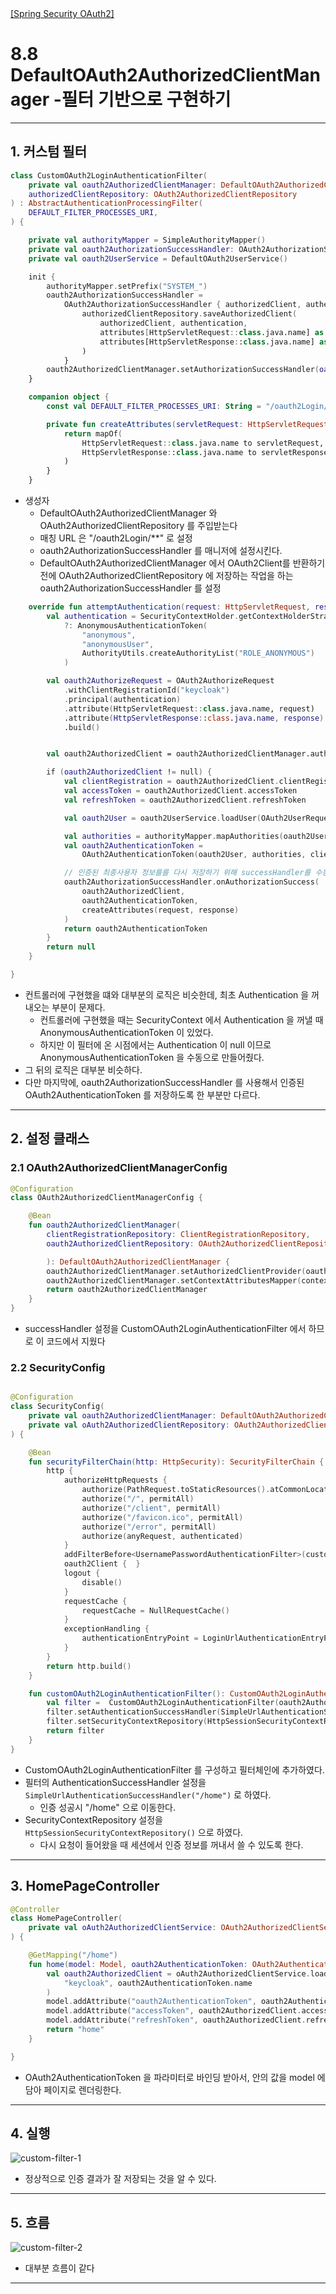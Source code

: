 <nav>
    <a href="../.." target="_blank">[Spring Security OAuth2]</a>
</nav>

# 8.8 DefaultOAuth2AuthorizedClientManager -필터 기반으로 구현하기

---

## 1. 커스텀 필터
```kotlin
class CustomOAuth2LoginAuthenticationFilter(
    private val oauth2AuthorizedClientManager: DefaultOAuth2AuthorizedClientManager,
    authorizedClientRepository: OAuth2AuthorizedClientRepository
) : AbstractAuthenticationProcessingFilter(
    DEFAULT_FILTER_PROCESSES_URI,
) {

    private val authorityMapper = SimpleAuthorityMapper()
    private val oauth2AuthorizationSuccessHandler: OAuth2AuthorizationSuccessHandler
    private val oauth2UserService = DefaultOAuth2UserService()

    init {
        authorityMapper.setPrefix("SYSTEM_")
        oauth2AuthorizationSuccessHandler =
            OAuth2AuthorizationSuccessHandler { authorizedClient, authentication, attributes ->
                authorizedClientRepository.saveAuthorizedClient(
                    authorizedClient, authentication,
                    attributes[HttpServletRequest::class.java.name] as HttpServletRequest?,
                    attributes[HttpServletResponse::class.java.name] as HttpServletResponse?
                )
            }
        oauth2AuthorizedClientManager.setAuthorizationSuccessHandler(oauth2AuthorizationSuccessHandler)
    }

    companion object {
        const val DEFAULT_FILTER_PROCESSES_URI: String = "/oauth2Login/**"

        private fun createAttributes(servletRequest: HttpServletRequest, servletResponse: HttpServletResponse): Map<String, Any> {
            return mapOf(
                HttpServletRequest::class.java.name to servletRequest,
                HttpServletResponse::class.java.name to servletResponse
            )
        }
    }
```
- 생성자
  - DefaultOAuth2AuthorizedClientManager 와 OAuth2AuthorizedClientRepository 를 주입받는다
  - 매칭 URL 은 "/oauth2Login/**" 로 설정
  - oauth2AuthorizationSuccessHandler 를 매니저에 설정시킨다.
  - DefaultOAuth2AuthorizedClientManager 에서 OAuth2Client를 반환하기 전에 OAuth2AuthorizedClientRepository 에 저장하는 작업을 하는 oauth2AuthorizationSuccessHandler 를 설정
  

```kotlin
    override fun attemptAuthentication(request: HttpServletRequest, response: HttpServletResponse): Authentication? {
        val authentication = SecurityContextHolder.getContextHolderStrategy().context.authentication
            ?: AnonymousAuthenticationToken(
                "anonymous",
                "anonymousUser",
                AuthorityUtils.createAuthorityList("ROLE_ANONYMOUS")
            )

        val oauth2AuthorizeRequest = OAuth2AuthorizeRequest
            .withClientRegistrationId("keycloak")
            .principal(authentication)
            .attribute(HttpServletRequest::class.java.name, request)
            .attribute(HttpServletResponse::class.java.name, response)
            .build()


        val oauth2AuthorizedClient = oauth2AuthorizedClientManager.authorize(oauth2AuthorizeRequest)

        if (oauth2AuthorizedClient != null) {
            val clientRegistration = oauth2AuthorizedClient.clientRegistration
            val accessToken = oauth2AuthorizedClient.accessToken
            val refreshToken = oauth2AuthorizedClient.refreshToken

            val oauth2User = oauth2UserService.loadUser(OAuth2UserRequest(clientRegistration, accessToken))

            val authorities = authorityMapper.mapAuthorities(oauth2User.authorities)
            val oauth2AuthenticationToken =
                OAuth2AuthenticationToken(oauth2User, authorities, clientRegistration.registrationId)

            // 인증된 최종사용자 정보를를 다시 저장하기 위해 successHandler를 수동으로 다시 호출
            oauth2AuthorizationSuccessHandler.onAuthorizationSuccess(
                oauth2AuthorizedClient,
                oauth2AuthenticationToken,
                createAttributes(request, response)
            )
            return oauth2AuthenticationToken
        }
        return null
    }

}
```
- 컨트롤러에 구현했을 떄와 대부분의 로직은 비슷한데, 최초 Authentication 을 꺼내오는 부분이 문제다.
  - 컨트롤러에 구현했을 때는 SecurityContext 에서 Authentication 을 꺼낼 때 AnonymousAuthenticationToken 이 있었다.
  - 하지만 이 필터에 온 시점에서는 Authentication 이 null 이므로 AnonymousAuthenticationToken 을 수동으로 만들어줬다.
- 그 뒤의 로직은 대부분 비슷하다.
- 다만 마지막에, oauth2AuthorizationSuccessHandler 를 사용해서 인증된 OAuth2AuthenticationToken 를 저장하도록 한
부분만 다르다.

---

## 2. 설정 클래스

### 2.1 OAuth2AuthorizedClientManagerConfig
```kotlin
@Configuration
class OAuth2AuthorizedClientManagerConfig {

    @Bean
    fun oauth2AuthorizedClientManager(
        clientRegistrationRepository: ClientRegistrationRepository,
        oauth2AuthorizedClientRepository: OAuth2AuthorizedClientRepository,

        ): DefaultOAuth2AuthorizedClientManager {
        oauth2AuthorizedClientManager.setAuthorizedClientProvider(oauth2AuthorizedClientProvider)
        oauth2AuthorizedClientManager.setContextAttributesMapper(contextAttributesMapper())
        return oauth2AuthorizedClientManager
    }
}
```
- successHandler 설정을 CustomOAuth2LoginAuthenticationFilter 에서 하므로 이 코드에서 지웠다

### 2.2 SecurityConfig
```kotlin

@Configuration
class SecurityConfig(
    private val oauth2AuthorizedClientManager: DefaultOAuth2AuthorizedClientManager,
    private val oAuth2AuthorizedClientRepository: OAuth2AuthorizedClientRepository
) {

    @Bean
    fun securityFilterChain(http: HttpSecurity): SecurityFilterChain {
        http {
            authorizeHttpRequests {
                authorize(PathRequest.toStaticResources().atCommonLocations(), permitAll)
                authorize("/", permitAll)
                authorize("/client", permitAll)
                authorize("/favicon.ico", permitAll)
                authorize("/error", permitAll)
                authorize(anyRequest, authenticated)
            }
            addFilterBefore<UsernamePasswordAuthenticationFilter>(customOAuth2LoginAuthenticationFilter())
            oauth2Client {  }
            logout {
                disable()
            }
            requestCache {
                requestCache = NullRequestCache()
            }
            exceptionHandling {
                authenticationEntryPoint = LoginUrlAuthenticationEntryPoint("/")
            }
        }
        return http.build()
    }

    fun customOAuth2LoginAuthenticationFilter(): CustomOAuth2LoginAuthenticationFilter {
        val filter =  CustomOAuth2LoginAuthenticationFilter(oauth2AuthorizedClientManager, oAuth2AuthorizedClientRepository)
        filter.setAuthenticationSuccessHandler(SimpleUrlAuthenticationSuccessHandler("/home"))
        filter.setSecurityContextRepository(HttpSessionSecurityContextRepository())
        return filter
    }
}
```
- CustomOAuth2LoginAuthenticationFilter 를 구성하고 필터체인에 추가하였다.
- 필터의 AuthenticationSuccessHandler 설정을 `SimpleUrlAuthenticationSuccessHandler("/home")` 로 하였다.
  - 인증 성공시 "/home" 으로 이동한다.
- SecurityContextRepository 설정을 `HttpSessionSecurityContextRepository()` 으로 하였다.
  - 다시 요청이 들어왔을 때 세션에서 인증 정보를 꺼내서 쓸 수 있도록 한다.

---

## 3. HomePageController
```kotlin
@Controller
class HomePageController(
    private val oAuth2AuthorizedClientService: OAuth2AuthorizedClientService
) {

    @GetMapping("/home")
    fun home(model: Model, oauth2AuthenticationToken: OAuth2AuthenticationToken): String {
        val oauth2AuthorizedClient = oAuth2AuthorizedClientService.loadAuthorizedClient<OAuth2AuthorizedClient>(
            "keycloak", oauth2AuthenticationToken.name
        )
        model.addAttribute("oauth2AuthenticationToken", oauth2AuthenticationToken)
        model.addAttribute("accessToken", oauth2AuthorizedClient.accessToken.tokenValue)
        model.addAttribute("refreshToken", oauth2AuthorizedClient.refreshToken!!.tokenValue)
        return "home"
    }

}
```
- OAuth2AuthenticationToken 을 파라미터로 바인딩 받아서, 안의 값을 model 에 담아 페이지로 렌더링한다.


---

## 4. 실행
![custom-filter-1](./imgs/custom-filter-1.png)

- 정상적으로 인증 결과가 잘 저장되는 것을 알 수 있다.

---

## 5. 흐름
![custom-filter-2](./imgs/custom-filter-2.png)

- 대부분 흐름이 같다

---
